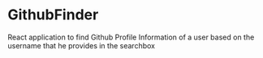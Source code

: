 # GithubFinder
React application to find Github Profile Information of a user based on the username that he provides in the searchbox
